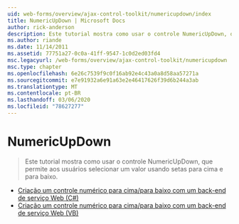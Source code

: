 ```yaml
---
uid: web-forms/overview/ajax-control-toolkit/numericupdown/index
title: NumericUpDown | Microsoft Docs
author: rick-anderson
description: Este tutorial mostra como usar o controle NumericUpDown, que permite aos usuários selecionar um valor usando setas para cima e para baixo.
ms.author: riande
ms.date: 11/14/2011
ms.assetid: 77751a27-0c0a-41ff-9547-1c0d2ed03fd4
msc.legacyurl: /web-forms/overview/ajax-control-toolkit/numericupdown
msc.type: chapter
ms.openlocfilehash: 6e26c7539f9c0f16ab92e4c43a0a8d58aa57271a
ms.sourcegitcommit: e7e91932a6e91a63e2e46417626f39d6b244a3ab
ms.translationtype: MT
ms.contentlocale: pt-BR
ms.lasthandoff: 03/06/2020
ms.locfileid: "78627277"
---
```

# <a name="numericupdown"></a>NumericUpDown

> Este tutorial mostra como usar o controle NumericUpDown, que permite aos usuários selecionar um valor usando setas para cima e para baixo.

- [Criação um controle numérico para cima/para baixo com um back-end de serviço Web (C#)](creating-a-numeric-up-down-control-with-a-web-service-backend-cs.md)
- [Criação um controle numérico para cima/para baixo com um back-end de serviço Web (VB)](creating-a-numeric-up-down-control-with-a-web-service-backend-vb.md)
